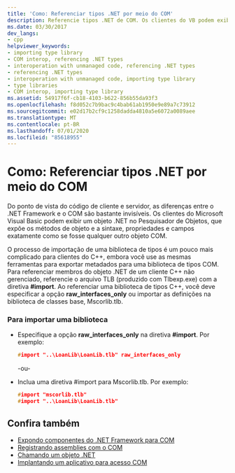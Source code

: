 ```yaml
---
title: 'Como: Referenciar tipos .NET por meio do COM'
description: Referencie tipos .NET de COM. Os clientes do VB podem exibir um objeto .NET no Pesquisador de objetos, mas os clientes do C++ devem fazer referência a um arquivo TLB com a \# diretiva de importação.
ms.date: 03/30/2017
dev_langs:
- cpp
helpviewer_keywords:
- importing type library
- COM interop, referencing .NET types
- interoperation with unmanaged code, referencing .NET types
- referencing .NET types
- interoperation with unmanaged code, importing type library
- type libraries
- COM interop, importing type library
ms.assetid: 54917f6f-cb18-4103-b622-856b55da93f3
ms.openlocfilehash: f8d052c7b9bac9c4bab61ab1950e9e89a7c73912
ms.sourcegitcommit: e02d17b2cf9c1258dadda4810a5e6072a0089aee
ms.translationtype: MT
ms.contentlocale: pt-BR
ms.lasthandoff: 07/01/2020
ms.locfileid: "85618955"
---
```

# <a name="how-to-reference-net-types-from-com"></a>Como: Referenciar tipos .NET por meio do COM
Do ponto de vista do código de cliente e servidor, as diferenças entre o .NET Framework e o COM são bastante invisíveis. Os clientes do Microsoft Visual Basic podem exibir um objeto .NET no Pesquisador de Objetos, que expõe os métodos de objeto e a sintaxe, propriedades e campos exatamente como se fosse qualquer outro objeto COM.  
  
 O processo de importação de uma biblioteca de tipos é um pouco mais complicado para clientes do C++, embora você use as mesmas ferramentas para exportar metadados para uma biblioteca de tipos COM. Para referenciar membros do objeto .NET de um cliente C++ não gerenciado, referencie o arquivo TLB (produzido com Tlbexp.exe) com a diretiva **#import**. Ao referenciar uma biblioteca de tipos C++, você deve especificar a opção **raw_interfaces_only** ou importar as definições na biblioteca de classes base, Mscorlib.tlb.  
  
### <a name="to-import-a-library"></a>Para importar uma biblioteca  
  
- Especifique a opção **raw_interfaces_only** na diretiva **#import**. Por exemplo:  
  
    ```cpp  
    #import "..\LoanLib\LoanLib.tlb" raw_interfaces_only  
    ```  
  
     -ou-  
  
- Inclua uma diretiva #import para Mscorlib.tlb. Por exemplo:  
  
    ```cpp  
    #import "mscorlib.tlb"  
    #import "..\LoanLib\LoanLib.tlb"  
    ```  
  
## <a name="see-also"></a>Confira também

- [Expondo componentes do .NET Framework para COM](exposing-dotnet-components-to-com.md)
- [Registrando assemblies com o COM](registering-assemblies-with-com.md)
- [Chamando um objeto .NET](https://docs.microsoft.com/previous-versions/dotnet/netframework-4.0/8hw8h46b(v=vs.100))
- [Implantando um aplicativo para acesso COM](https://docs.microsoft.com/previous-versions/dotnet/netframework-4.0/c2850st8(v=vs.100))

